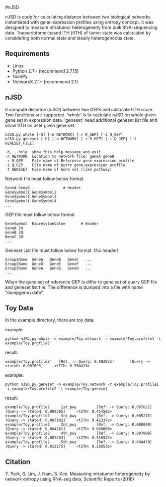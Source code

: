 #nJSD

nJSD is code for calculating distance between two biological networks instantiated with gene-expression profiles using entropy concept. 
It was designed to measure intratumor heterogeneity from bulk RNA-sequencing data.
Transcriptome-based ITH (tITH) of tumor state was calculated by considering both normal state and ideally heterogeneous state.

Requirements
---------------------
* Linux
* Python 2.7+    (recommend 2.7.15)
* NumPy 
* NetworkX 2.1+  (recommend 2.1)


 nJSD
----------------------
It compute distance (nJSD) between two GEPs and calculate tITH score.
Two functions are supported.
 'whole' is to caclulate nJSD on whole given gene set in expression data.
 'geneset' need additional geneset list file and show tITH on user given gene set.
   
    nJSD.py whole [-h] [-n NETWORK] [-r R_GEP] [-i Q_GEP]
    nJSD.py geneset [-h] [-n NETWORK] [-r R_GEP] [-i Q_GEP] [-t GENESET_FILE]
    
    -h, --help  show this help message and exit
    -n NETWORK  Location to network file: geneA geneB
    -r R_GEP    File name of Refernece gene-expression profile
    -i Q_GEP    File name of Query gene-expression profile
    -t GENESET  File name of Gene set (like pathway)

Network file must follow below format.

    GeneA GeneB               # Header
    GeneSymbol1 GeneSymbol2
    GeneSymbol1 GeneSymbol3
    GeneSymbol1 GeneSymbol4
    ...

GEP file must follow below format.

    GeneSymbol  ExpressionValue       # Header
    GeneA 10
    GeneB 20
    BeneC 30
    ...

Geneset List file must follow below format. (No header)

    Group1Name  GeneA   GeneB   GeneC   ...
    Group2Name  GeneD   GeneE   GeneF   ...
    Group3Name  GeneA   GeneG   GeneH   ...
    ...


When the gene set of reference GEP is differ to gene set of query GEP file and geneset list file.
The difference is dumped into a file with name "dumpgene+date".


Toy Data
----------------------

In the example directory, there are toy data.

example:

    python nJSD.py whole -n example/Toy.network -r example/Toy.profile1 -i example/Toy.profile2
    
result:
    
    example/Toy.profile2    [Ref. -> Query: 0.003935]       [Query -> stateH: 0.007693]     <tITH: 0.338413>
    
example:

    python nJSD.py geneset -n example/Toy.network -r example/Toy.profile1 -i example/Toy.profile2 -t example/Toy.geneset

result:

    example/Toy.profile2     1st_pwy         [Ref. -> Query: 0.007822]      [Query -> stateH: 0.009385]     <tITH: 0.454582> 
    example/Toy.profile2     3rd_pwy         [Ref. -> Query: 0.005215]      [Query -> stateH: 0.007102]     <tITH: 0.423379> 
    example/Toy.profile2     2nd_pwy         [Ref. -> Query: 0.000000]      [Query -> stateH: 0.004261]     <tITH: 0.000000> 
    example/Toy.profile2     4th_pwy         [Ref. -> Query: 0.007909]      [Query -> stateH: 0.007403]     <tITH: 0.516523> 
    example/Toy.profile2     5th_pwy         [Ref. -> Query: 0.004470]      [Query -> stateH: 0.012175]     <tITH: 0.268536> 


Citation
----------------------
Y. Park, S. Lim, J. Nam, S. Kim, Measuring intratumor heterogeneity by network entropy using RNA-seq data, Scientific Reports (2016)
